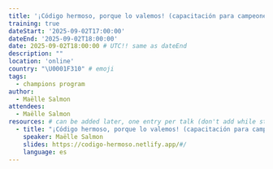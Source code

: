 ```yaml
---
title: '¡Código hermoso, porque lo valemos! (capacitación para campeones)'
training: true
dateStart: '2025-09-02T17:00:00'
dateEnd: '2025-09-02T18:00:00'
date: 2025-09-02T18:00:00 # UTC!! same as dateEnd
description: ""
location: 'online'
country: "\U0001F310" # emoji
tags: 
  - champions program
author:
  - Maëlle Salmon
attendees:
  - Maëlle Salmon
resources: # can be added later, one entry per talk (don't add while still empty, add once there are resources)
  - title: "¡Código hermoso, porque lo valemos! (capacitación para campeones)"
    speaker: Maëlle Salmon
    slides: https://codigo-hermoso.netlify.app/#/
    language: es
---
```




